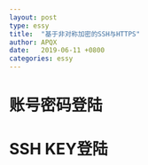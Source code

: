 ```yaml
---
layout: post
type: essy
title:  "基于非对称加密的SSH与HTTPS"
author: APQX
date:   2019-06-11 +0800
categories: essy
---
```


# 账号密码登陆

# SSH KEY登陆
